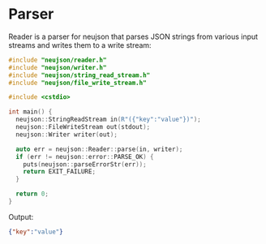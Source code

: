 # Parser

Reader is a parser for neujson that parses JSON strings from various input streams and writes them to a write stream:

```cpp
#include "neujson/reader.h"
#include "neujson/writer.h"
#include "neujson/string_read_stream.h"
#include "neujson/file_write_stream.h"

#include <cstdio>

int main() {
  neujson::StringReadStream in(R"({"key":"value"})");
  neujson::FileWriteStream out(stdout);
  neujson::Writer writer(out);

  auto err = neujson::Reader::parse(in, writer);
  if (err != neujson::error::PARSE_OK) {
    puts(neujson::parseErrorStr(err));
    return EXIT_FAILURE;
  }

  return 0;
}
```

Output:

```json
{"key":"value"}
```

